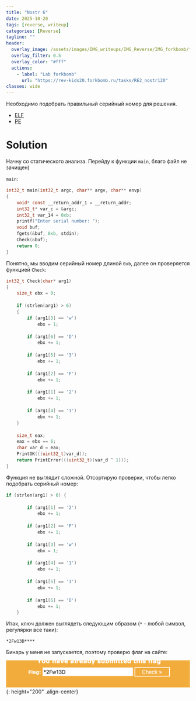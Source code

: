 ```yaml
---
title: "Nostr 6"
date: 2025-10-20
tags: [reverse, writeup]  
categories: [Reverse]
tagline: ""
header:
  overlay_image: /assets/images/IMG_writeups/IMG_Reverse/IMG_forkbomb/forkbomb_logo.jpg
  overlay_filter: 0.5 
  overlay_color: "#fff"
  actions:
    - label: "Lab forkbomb"
      url: "https://rev-kids20.forkbomb.ru/tasks/RE2_nostr120"
classes: wide
---
```


Необходимо подобрать правильный серийный номер для решения.

- [ELF](https://rev-kids20.forkbomb.ru/files/rev/re2/s6.out)
- [PE](https://rev-kids20.forkbomb.ru/files/rev/re2/s6.exe)

# Solution

Начну со статического анализа. Перейду к функции `main`, благо файл не зачищен)

`main`:

```c
int32_t main(int32_t argc, char** argv, char** envp)
{
    void* const __return_addr_1 = __return_addr;
    int32_t* var_c = &argc;
    int32_t var_14 = 0xb;
    printf("Enter serial number: ");
    void buf;
    fgets(&buf, 0xb, stdin);
    Check(&buf);
    return 0;
}
```

Понятно, мы вводим серийный номер длиной `0xb`, далее он проверяется функцией `Check`:

```c
int32_t Check(char* arg1)
{
    size_t ebx = 0;
    
    if (strlen(arg1) > 6)
    {
        if (arg1[3] == 'w')
            ebx = 1;
        
        if (arg1[6] == 'D')
            ebx += 1;
        
        if (arg1[5] == '3')
            ebx += 1;
        
        if (arg1[2] == 'F')
            ebx += 1;
        
        if (arg1[1] == '2')
            ebx += 1;
        
        if (arg1[4] == '1')
            ebx += 1;
    }
    
    size_t eax;
    eax = ebx == 6;
    char var_d = eax;
    PrintOK(((uint32_t)var_d));
    return PrintError(((uint32_t)(var_d ^ 1)));
}
```

Функция не выглядит сложной. Отсортирую проверки, чтобы легко подобрать серийный номер:

```c
if (strlen(arg1) > 6) {

        if (arg1[1] == '2')
            ebx += 1;
            
        if (arg1[2] == 'F')
            ebx += 1;
        
        if (arg1[3] == 'w')
            ebx = 1;
        
        if (arg1[4] == '1')
            ebx += 1;
            
        if (arg1[5] == '3')
            ebx += 1;
            
        if (arg1[6] == 'D')
            ebx += 1;
    }
```

Итак, ключ должен выглядеть следующим образом (`*` - любой символ, регулярки все таки): 

```
*2Fw13D****
```

Бинарь у меня не запускается, поэтому проверю флаг на сайте:


![IMG](/assets/images/IMG_writeups/IMG_Reverse/IMG_forkbomb/IMG_nostr_6/1.png){: height="200" .align-center}
